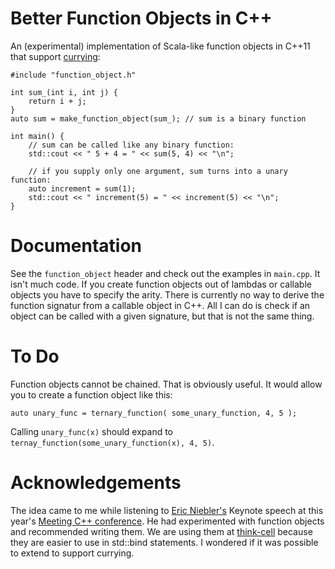 # Better Function Objects in C++

An (experimental) implementation of Scala-like function objects in C++11 that support [currying](http://en.wikipedia.org/wiki/Currying):

	#include "function_object.h"

	int sum_(int i, int j) {
		return i + j;
	}
	auto sum = make_function_object(sum_); // sum is a binary function

	int main() {
		// sum can be called like any binary function:
		std::cout << " 5 + 4 = " << sum(5, 4) << "\n";

		// if you supply only one argument, sum turns into a unary function:
		auto increment = sum(1);
		std::cout << " increment(5) = " << increment(5) << "\n";
	}

# Documentation

See the `function_object` header and check out the examples in `main.cpp`. It isn't much code. If you create function objects out of lambdas or callable objects you have to specify the arity. There is currently no way to derive the function signatur from a callable object in C++. All I can do is check if an object can be called with a given signature, but that is not the same thing. 

# To Do

Function objects cannot be chained. That is obviously useful. It would allow you to create a function object like this:

	auto unary_func = ternary_function( some_unary_function, 4, 5 ); 

Calling `unary_func(x)` should expand to `ternay_function(some_unary_function(x), 4, 5)`.

# Acknowledgements

The idea came to me while listening to [Eric Niebler's](http://ericniebler.com/) Keynote speech at this year's [Meeting C++ conference](http://meetingcpp.com). He had experimented with function objects and recommended writing them.  We are using them at [think-cell](http://think-cell.com) because they are easier to use in std::bind statements. I wondered if it was possible to extend to support currying. 